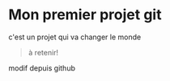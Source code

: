 # Mon premier projet git

c'est un projet qui va changer le monde

> à retenir!

modif depuis github
